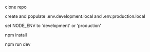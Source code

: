 clone repo

create and populate .env.development.local and .env.production.local

set NODE_ENV to 'development' or 'production'

npm install

npm run dev